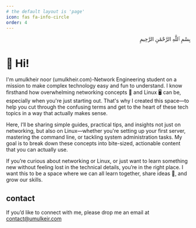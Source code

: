 ```yaml
---
# the default layout is 'page'
icon: fas fa-info-circle
order: 4
---
```


   <p dir="rtl">بِسْمِ ٱللَّهِ الرَّحْمَٰنِ الرَّحِيمِ</p>



# 👋 Hi!
 I'm umulkheir noor (umulkheir.com)-Network Engineering student on a mission to make complex technology easy and fun to understand. I know firsthand how overwhelming networking concepts 📡 and Linux 🖥️ can be, especially when you're just starting out. That's why I created this space—to help you cut through the confusing terms and get to the heart of these tech topics in a way that actually makes sense.

Here, I’ll be sharing simple guides, practical tips, and insights not just on networking, but also on Linux—whether you're setting up your first server, mastering the command line, or tackling system administration tasks. My goal is to break down these concepts into bite-sized, actionable content that you can actually use.

If you’re curious about networking or Linux, or just want to learn something new without feeling lost in the technical details, you’re in the right place. I want this to be a space where we can all learn together, share ideas 💬, and grow our skills.


## contact

If you’d like to connect with me, please drop me an email at [contact@umulkeir.com](mailto:contact@umulkheir.com)

























